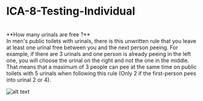 # ICA-8-Testing-Individual

<br/>
**How many urinals are free ?**
<br/>
In men's public toilets with urinals, there is this unwritten rule that you leave at least one urinal free between you and 
the next person peeing. For example, if there are 3 urinals and one person is already peeing in the left one, you will 
choose the urinal on the right and not the one in the middle. That means that a maximum of 3 people can pee at the 
same time on public toilets with 5 urinals when following this rule (Only 2 if the first-person pees into urinal 2 or 4). 

![alt text](http://url/to/img.png)

